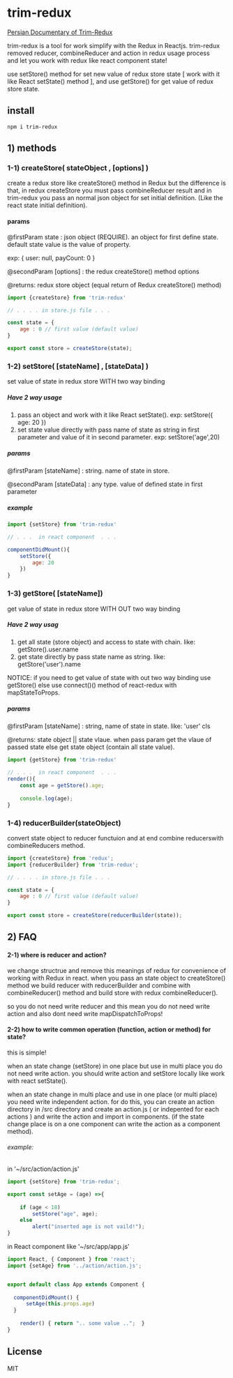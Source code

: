 # trim-redux
[Persian Documentary of Trim-Redux](http://vrgl.ir/TQItJ)

trim-redux is a tool for work simplify with the Redux in Reactjs. 
trim-redux removed reducer, combineReducer and action in redux usage process  
and let you work with redux like react component state!

use setStore() method for set new value of redux store state 
[ work with it like React setState() method ], and use getStore() for get value of redux store state.

## install 
``npm i trim-redux ``

## 1) methods

### 1-1) createStore( stateObject , [options] )
create a redux store like createStore() method in Redux but the difference is that, 
in redux createStore you must pass combineReducer result and in trim-redux you pass an
normal json object for set initial definition.
(Like the react state initial definition).
 
#### params
 
@firstParam state : json object (REQUIRE). an object for first define state.
default state value is the value of property. 

exp: { user: null, payCount: 0 }

@secondParam [options] : the redux createStore() method options

@returns: redux store object (equal return of Redux createStore() method)

```js
import {createStore} from 'trim-redux'

// . . . . in store.js file . . .

const state = {
    age : 0 // first value (default value)
}

export const store = createStore(state); 

```





### 1-2) setStore( [stateName] , [stateData] )
set value of state in redux store WITH two way binding

##### Have 2 way usage

1) pass an object and work with it like React setState(). exp: setStore({ age: 20 })
2) set state value directly with pass name of state as string in first parameter
and value of it in second parameter. exp: setStore('age',20)

##### params

@firstParam [stateName] : string. name of state in store.

@secondParam [stateData] : any type. value of defined state in first parameter

##### example

```js
import {setStore} from 'trim-redux'

// . . .  in react component  . . .  

componentDidMount(){
    setStore({
        age: 20
    })
}
```






### 1-3) getStore( [stateName])
get value of state in redux store WITH OUT two way binding

##### Have 2 way usag
 
1) get all state (store object) and access to state with chain. like: getStore().user.name
2) get state directly by pass state name as string. like: getStore('user').name

NOTICE:
 if you need to get value of state with out two way binding use getStore()
 else use connect()() method of react-redux with mapStateToProps.
 
 ##### params
 
 @firstParam [stateName] : string, name of state in state. like: 'user'
cls

@returns: state object || state vlaue. when pass param get the vlaue of passed state else get state object (contain all state value). 

```js
import {getStore} from 'trim-redux'

// . . .  in react component  . . .  
render(){
    const age = getStore().age;
    
    console.log(age);
}
```

### 1-4) reducerBuilder(stateObject)
convert state object to reducer functuion and at end combine reducerswith combineReducers method.
```js
import {createStore} from 'redux';
import {reducerBuilder} from 'trim-redux';

// . . . . in store.js file . . .

const state = {
    age : 0 // first value (default value)
}

export const store = createStore(reducerBuilder(state)); 

```



## 2) FAQ

#### 2-1) where is reducer and action?

we change structrue and remove this meanings of redux for convenience of working with Redux in react.
when you pass an state object to createStore() method we build reducer with reducerBuilder and combine with
combineReducer() method and build store with redux combineReducer().

so you do not need write reducer and this mean you do not need write action and also dont need 
 write mapDispatchToProps!

#### 2-2) how to write common operation (function, action or method) for state?

 this is simple!
 
when an state change (setStore) in one place but use in multi place you do not need write 
 action. you should write action and setStore locally like work with react setState().

when an state change in multi place and use in one place (or multi place) you need write independent
action. for do this, you can create an action directory in /src directory and create an action.js ( or indepented for each actions ) and
write the action and import in components. (if the state change place is on a one component can write the action as a component method).

###### example:

in '~/src/action/action.js'
```js
import {setStore} from 'trim-redux';

export const setAge = (age) =>{
    
    if (age < 18)
        setStore("age", age);
    else
        alert("inserted age is not vaild!");
}

```

in React component like '~/src/app/app.js'
```js
import React, { Component } from 'react';
import {setAge} from '../action/action.js';


export default class App extends Component {
    
  componentDidMount() {
      setAge(this.props.age)
  }
    
    render() { return ".. some value ..";  }
}
```


## License

MIT